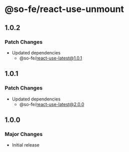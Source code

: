 # @so-fe/react-use-unmount

## 1.0.2

### Patch Changes

- Updated dependencies
  - @so-fe/react-use-latest@1.0.1

## 1.0.1

### Patch Changes

- Updated dependencies
  - @so-fe/react-use-latest@2.0.0

## 1.0.0

### Major Changes

- Initial release
